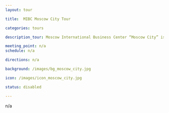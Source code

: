 ```yaml
---
layout: tour

title:  MIBC Moscow City Tour

categories: tours

description_tour: Moscow International Business Center “Moscow City” is a commercial district. MIBC includes 6 skyscrapers with maximum height of 300 meters or more.

meeting_point: n/a
schedule: n/a

directions: n/a

background: /images/bg_moscow_city.jpg

icon: /images/icon_moscow_city.jpg

status: disabled

---
```

n/a
